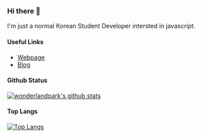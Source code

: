 ### Hi there 👋

I'm just a normal Korean Student Developer intersted in javascript.

#### Useful Links

- [Webpage](https://wonder.im)
- [Blog](https://blog.wonder.im)

#### Github Status

[![wonderlandpark's github stats](https://github-readme-stats.vercel.app/api?username=wonderlandpark&bg_color=30,e96443,904e95&title_color=fff&text_color=fff)](https://github.com/wonderlandpark/github-readme-stats)

#### Top Langs

[![Top Langs](https://github-readme-stats.vercel.app/api/top-langs/?username=wonderlandpark&bg_color=30,e96443,904e95&title_color=fff&text_color=fff)](https://github.com/wonderlandpark/github-readme-stats)
